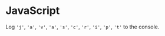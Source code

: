# JavaScript

Log `'j'`, `'a'`, `'v'`, `'a'`, `'s'`, `'c'`, `'r'`, `'i'`, `'p'`, `'t'` to the console.
